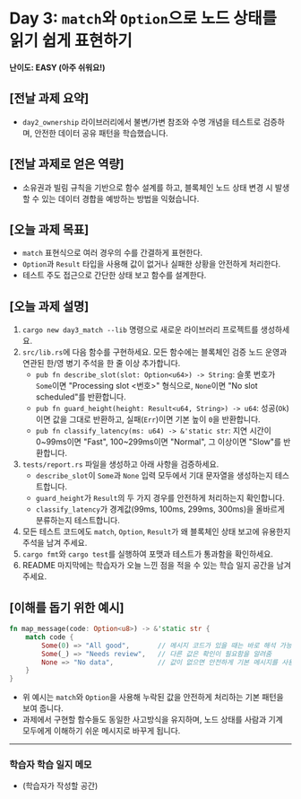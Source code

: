 # Day 3: `match`와 `Option`으로 노드 상태를 읽기 쉽게 표현하기

**난이도: EASY (아주 쉬워요!)**

## [전날 과제 요약]
- `day2_ownership` 라이브러리에서 불변/가변 참조와 수명 개념을 테스트로 검증하며, 안전한 데이터 공유 패턴을 학습했습니다.

## [전날 과제로 얻은 역량]
- 소유권과 빌림 규칙을 기반으로 함수 설계를 하고, 블록체인 노드 상태 변경 시 발생할 수 있는 데이터 경합을 예방하는 방법을 익혔습니다.

## [오늘 과제 목표]
- `match` 표현식으로 여러 경우의 수를 간결하게 표현한다.
- `Option`과 `Result` 타입을 사용해 값이 없거나 실패한 상황을 안전하게 처리한다.
- 테스트 주도 접근으로 간단한 상태 보고 함수를 설계한다.

## [오늘 과제 설명]
1. `cargo new day3_match --lib` 명령으로 새로운 라이브러리 프로젝트를 생성하세요.
2. `src/lib.rs`에 다음 함수를 구현하세요. 모든 함수에는 블록체인 검증 노드 운영과 연관된 한/영 병기 주석을 한 줄 이상 추가합니다.
   - `pub fn describe_slot(slot: Option<u64>) -> String`: 슬롯 번호가 `Some`이면 "Processing slot <번호>" 형식으로, `None`이면 "No slot scheduled"를 반환합니다.
   - `pub fn guard_height(height: Result<u64, String>) -> u64`: 성공(`Ok`)이면 값을 그대로 반환하고, 실패(`Err`)이면 기본 높이 `0`을 반환합니다.
   - `pub fn classify_latency(ms: u64) -> &'static str`: 지연 시간이 0~99ms이면 "Fast", 100~299ms이면 "Normal", 그 이상이면 "Slow"를 반환합니다.
3. `tests/report.rs` 파일을 생성하고 아래 사항을 검증하세요.
   - `describe_slot`이 `Some`과 `None` 입력 모두에서 기대 문자열을 생성하는지 테스트합니다.
   - `guard_height`가 `Result`의 두 가지 경우를 안전하게 처리하는지 확인합니다.
   - `classify_latency`가 경계값(99ms, 100ms, 299ms, 300ms)을 올바르게 분류하는지 테스트합니다.
4. 모든 테스트 코드에도 `match`, `Option`, `Result`가 왜 블록체인 상태 보고에 유용한지 주석을 남겨 주세요.
5. `cargo fmt`와 `cargo test`를 실행하여 포맷과 테스트가 통과함을 확인하세요.
6. README 마지막에는 학습자가 오늘 느낀 점을 적을 수 있는 학습 일지 공간을 남겨 주세요.

## [이해를 돕기 위한 예시]
```rust
fn map_message(code: Option<u8>) -> &'static str {
    match code {
        Some(0) => "All good",       // 메시지 코드가 있을 때는 바로 해석 가능
        Some(_) => "Needs review",   // 다른 값은 확인이 필요함을 알려줌
        None => "No data",           // 값이 없으면 안전하게 기본 메시지를 사용
    }
}
```
- 위 예시는 `match`와 `Option`을 사용해 누락된 값을 안전하게 처리하는 기본 패턴을 보여 줍니다.
- 과제에서 구현할 함수들도 동일한 사고방식을 유지하며, 노드 상태를 사람과 기계 모두에게 이해하기 쉬운 메시지로 바꾸게 됩니다.

---

### 학습자 학습 일지 메모
- (학습자가 작성할 공간)
